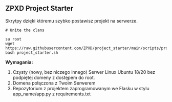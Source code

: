 ## ZPXD Project Starter

Skrytpy dzięki któremu szybko postawisz projekt na serwerze.

```
# Unite the clans

su root
wget https://raw.githubusercontent.com/ZPXD/project_starter/main/scripts/project_starter.sh
bash project_starter.sh
```

**Wymagania:**
1. Czysty (nowy, bez niczego innego) Serwer Linux Ubuntu 18/20 bez podpiętej domeny z dostępem do root.
2. Domena połączona z Twoim Serwerem
3. Repozytorium z projektem zaprogramowanym we Flasku w stylu app_name/app.py z requirements.txt
